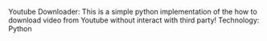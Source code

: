 Youtube Downloader:
 This is a simple python implementation of the how to download video from Youtube without interact with third party!
Technology:
 Python